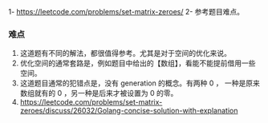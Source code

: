 1- https://leetcode.com/problems/set-matrix-zeroes/
2- 参考题目难点。

### 难点
1. 这道题有不同的解法，都很值得参考。尤其是对于空间的优化来说。 
2. 优化空间的通常套路是，例如题目中给出的【数组】，看能不能提前借用一些空间。
3. 这道题目通常的犯错点是，没有 generation 的概念。有两种 0 ， 一种是原来数组就有的 0 ，另一种是后来才被设置为 0 的零。 
4. https://leetcode.com/problems/set-matrix-zeroes/discuss/26032/Golang-concise-solution-with-explanation